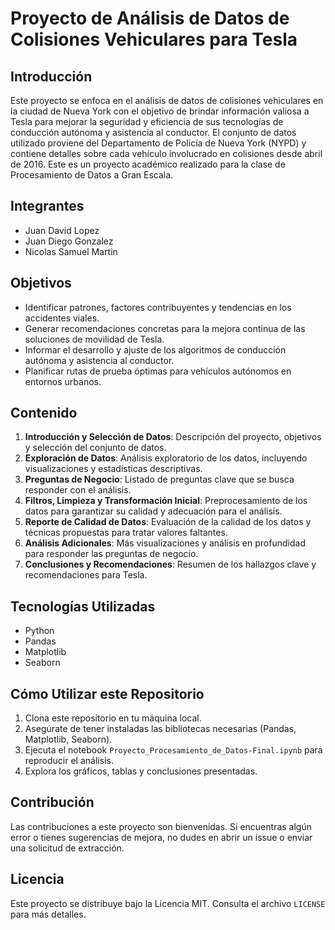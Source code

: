 # Proyecto de Análisis de Datos de Colisiones Vehiculares para Tesla

## Introducción
Este proyecto se enfoca en el análisis de datos de colisiones vehiculares en la ciudad de Nueva York con el objetivo de brindar información valiosa a Tesla para mejorar la seguridad y eficiencia de sus tecnologías de conducción autónoma y asistencia al conductor. El conjunto de datos utilizado proviene del Departamento de Policía de Nueva York (NYPD) y contiene detalles sobre cada vehículo involucrado en colisiones desde abril de 2016. Este es un proyecto académico realizado para la clase de Procesamiento de Datos a Gran Escala.

## Integrantes
- Juan David Lopez
- Juan Diego Gonzalez
- Nicolas Samuel Martin

## Objetivos
- Identificar patrones, factores contribuyentes y tendencias en los accidentes viales.
- Generar recomendaciones concretas para la mejora continua de las soluciones de movilidad de Tesla.
- Informar el desarrollo y ajuste de los algoritmos de conducción autónoma y asistencia al conductor.
- Planificar rutas de prueba óptimas para vehículos autónomos en entornos urbanos.

## Contenido
1. **Introducción y Selección de Datos**: Descripción del proyecto, objetivos y selección del conjunto de datos.
2. **Exploración de Datos**: Análisis exploratorio de los datos, incluyendo visualizaciones y estadísticas descriptivas.
3. **Preguntas de Negocio**: Listado de preguntas clave que se busca responder con el análisis.
4. **Filtros, Limpieza y Transformación Inicial**: Preprocesamiento de los datos para garantizar su calidad y adecuación para el análisis.
5. **Reporte de Calidad de Datos**: Evaluación de la calidad de los datos y técnicas propuestas para tratar valores faltantes.
6. **Análisis Adicionales**: Más visualizaciones y análisis en profundidad para responder las preguntas de negocio.
7. **Conclusiones y Recomendaciones**: Resumen de los hallazgos clave y recomendaciones para Tesla.

## Tecnologías Utilizadas
- Python
- Pandas
- Matplotlib
- Seaborn

## Cómo Utilizar este Repositorio
1. Clona este repositorio en tu máquina local.
2. Asegúrate de tener instaladas las bibliotecas necesarias (Pandas, Matplotlib, Seaborn).
3. Ejecuta el notebook `Proyecto_Procesamiento_de_Datos-Final.ipynb` para reproducir el análisis.
4. Explora los gráficos, tablas y conclusiones presentadas.

## Contribución
Las contribuciones a este proyecto son bienvenidas. Si encuentras algún error o tienes sugerencias de mejora, no dudes en abrir un issue o enviar una solicitud de extracción.

## Licencia
Este proyecto se distribuye bajo la Licencia MIT. Consulta el archivo `LICENSE` para más detalles.
